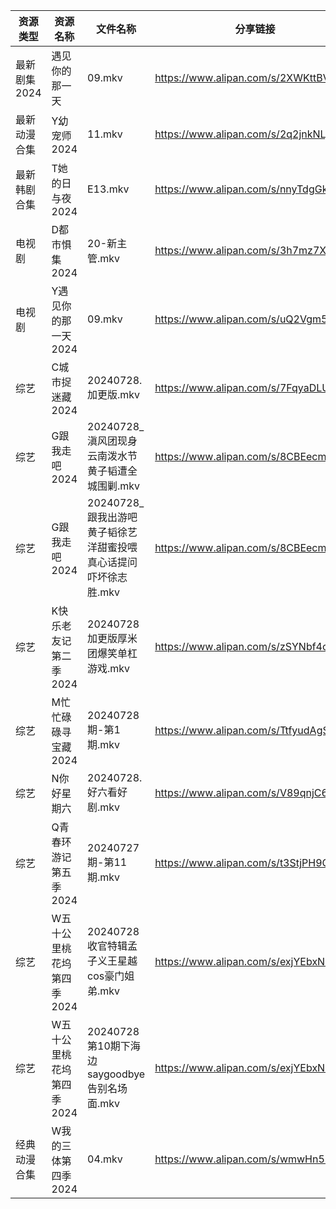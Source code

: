 | 资源类型     | 资源名称            | 文件名称                                   | 分享链接                                 | 更新时间                |
| -------- | --------------- | -------------------------------------- | ------------------------------------ | ------------------- |
| 最新剧集2024 | 遇见你的那一天         | 09.mkv                                 | https://www.alipan.com/s/2XWKttBVRuh | 2024-07-28 12:10:27 |
| 最新动漫合集   | Y幼宠师2024        | 11.mkv                                 | https://www.alipan.com/s/2q2jnkNLjYE | 2024-07-28 12:10:13 |
| 最新韩剧合集   | T她的日与夜2024      | E13.mkv                                | https://www.alipan.com/s/nnyTdgGkMzK | 2024-07-28 00:09:20 |
| 电视剧      | D都市惧集2024       | 20-新主管.mkv                             | https://www.alipan.com/s/3h7mz7XVT7D | 2024-07-28 12:05:21 |
| 电视剧      | Y遇见你的那一天2024    | 09.mkv                                 | https://www.alipan.com/s/uQ2Vgm56dsn | 2024-07-28 12:07:02 |
| 综艺       | C城市捉迷藏2024      | 20240728.加更版.mkv                       | https://www.alipan.com/s/7FqyaDLUvoi | 2024-07-28 14:07:48 |
| 综艺       | G跟我走吧2024       | 20240728_滇风团现身云南泼水节黄子韬遭全城围剿.mkv        | https://www.alipan.com/s/8CBEecm773h | 2024-07-28 14:07:54 |
| 综艺       | G跟我走吧2024       | 20240728_跟我出游吧黄子韬徐艺洋甜蜜投喂真心话提问吓坏徐志胜.mkv | https://www.alipan.com/s/8CBEecm773h | 2024-07-28 14:07:54 |
| 综艺       | K快乐老友记第二季2024   | 20240728加更版厚米团爆笑单杠游戏.mkv               | https://www.alipan.com/s/zSYNbf4cpYQ | 2024-07-28 14:08:15 |
| 综艺       | M忙忙碌碌寻宝藏2024    | 20240728期-第1期.mkv                      | https://www.alipan.com/s/TtfyudAgS8v | 2024-07-28 14:08:24 |
| 综艺       | N你好星期六          | 20240728.好六看好剧.mkv                     | https://www.alipan.com/s/V89qnjC6T3z | 2024-07-28 14:08:36 |
| 综艺       | Q青春环游记第五季2024   | 20240727期-第11期.mkv                     | https://www.alipan.com/s/t3StjPH9G3k | 2024-07-28 00:08:13 |
| 综艺       | W五十公里桃花坞第四季2024 | 20240728收官特辑孟子义王星越cos豪门姐弟.mkv          | https://www.alipan.com/s/exjYEbxNRBJ | 2024-07-28 14:09:23 |
| 综艺       | W五十公里桃花坞第四季2024 | 20240728第10期下海边saygoodbye告别名场面.mkv     | https://www.alipan.com/s/exjYEbxNRBJ | 2024-07-28 14:09:22 |
| 经典动漫合集   | W我的三体第四季2024    | 04.mkv                                 | https://www.alipan.com/s/wmwHn5LgsFN | 2024-07-28 12:06:44 |
